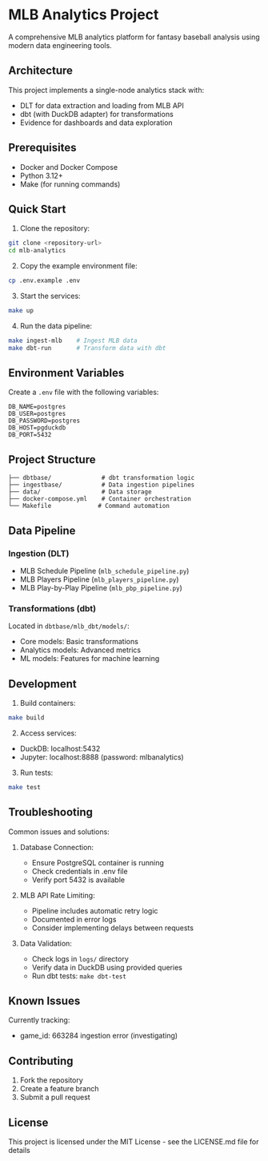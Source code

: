# MLB Analytics Project

A comprehensive MLB analytics platform for fantasy baseball analysis using modern data engineering tools.

## Architecture

This project implements a single-node analytics stack with:
- DLT for data extraction and loading from MLB API
- dbt (with DuckDB adapter) for transformations
- Evidence for dashboards and data exploration

## Prerequisites

- Docker and Docker Compose
- Python 3.12+
- Make (for running commands)

## Quick Start

1. Clone the repository:
```bash
git clone <repository-url>
cd mlb-analytics
```

2. Copy the example environment file:
```bash
cp .env.example .env
```

3. Start the services:
```bash
make up
```

4. Run the data pipeline:
```bash
make ingest-mlb    # Ingest MLB data
make dbt-run       # Transform data with dbt
```

## Environment Variables

Create a `.env` file with the following variables:
```
DB_NAME=postgres
DB_USER=postgres
DB_PASSWORD=postgres
DB_HOST=pgduckdb
DB_PORT=5432
```

## Project Structure

```
├── dbtbase/              # dbt transformation logic
├── ingestbase/           # Data ingestion pipelines
├── data/                 # Data storage
├── docker-compose.yml    # Container orchestration
└── Makefile             # Command automation
```

## Data Pipeline

### Ingestion (DLT)
- MLB Schedule Pipeline (`mlb_schedule_pipeline.py`)
- MLB Players Pipeline (`mlb_players_pipeline.py`)
- MLB Play-by-Play Pipeline (`mlb_pbp_pipeline.py`)

### Transformations (dbt)
Located in `dbtbase/mlb_dbt/models/`:
- Core models: Basic transformations
- Analytics models: Advanced metrics
- ML models: Features for machine learning

## Development

1. Build containers:
```bash
make build
```

2. Access services:
- DuckDB: localhost:5432
- Jupyter: localhost:8888 (password: mlbanalytics)

3. Run tests:
```bash
make test
```

## Troubleshooting

Common issues and solutions:

1. Database Connection:
   - Ensure PostgreSQL container is running
   - Check credentials in .env file
   - Verify port 5432 is available

2. MLB API Rate Limiting:
   - Pipeline includes automatic retry logic
   - Documented in error logs
   - Consider implementing delays between requests

3. Data Validation:
   - Check logs in `logs/` directory
   - Verify data in DuckDB using provided queries
   - Run dbt tests: `make dbt-test`

## Known Issues

Currently tracking:
- game_id: 663284 ingestion error (investigating)

## Contributing

1. Fork the repository
2. Create a feature branch
3. Submit a pull request

## License

This project is licensed under the MIT License - see the LICENSE.md file for details
